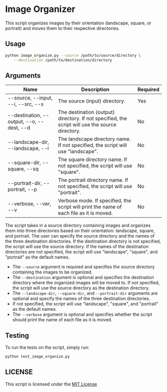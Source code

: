 # Image Organizer

This script organizes images by their orientation (landscape, square, or portrait) and moves them to their respective directories.

## Usage

```bash
python image_organize.py --source /path/to/source/directory \
	--destination /path/to/destination/directory
```

## Arguments

| Name | Description | Required |
| --- | --- | --- |
| --source, --input, --i, --src, --s | The source (input) directory. | Yes |
| --destination, --output, --o, --dest, --d | The destination (output) directory. If not specified, the script will use the source directory. | No |
| --landscape-dir, --landscape, --l | The landscape directory name. If not specified, the script will use "landscape". | No |
| --square-dir, --square, --sq | The square directory name. If not specified, the script will use "square". | No |
| --portrait-dir, --portrait, --p | The portrait directory name. If not specified, the script will use "portrait". | No |
| --verbose, --ver, --v | Verbose mode. If specified, the script will print the name of each file as it is moved. | No |


The script takes in a source directory containing images and organizes them into three directories based on their orientation: landscape, square, and portrait. The user can specify the source directory and the names of the three destination directories. If the destination directory is not specified, the script will use the source directory. If the names of the destination directories are not specified, the script will use "landscape", "square", and "portrait" as the default names.


- The `--source` argument is required and specifies the source directory containing the images to be organized.
- The `--destination` argument is optional and specifies the destination directory where the organized images will be moved to. If not specified, the script will use the source directory as the destination directory.
- The `--landscape-dir`, `--square-dir`, and `--portrait-dir` arguments are optional and specify the names of the three destination directories.
- If not specified, the script will use "landscape", "square", and "portrait" as the default names.
- The `--verbose` argument is optional and specifies whether the script should print the name of each file as it is moved.

## Testing

To run the tests on the script, simply run:
```bash
python test_image_organize.py
```

## LICENSE

This script is licensed under the [MIT License](../LICENSE)
